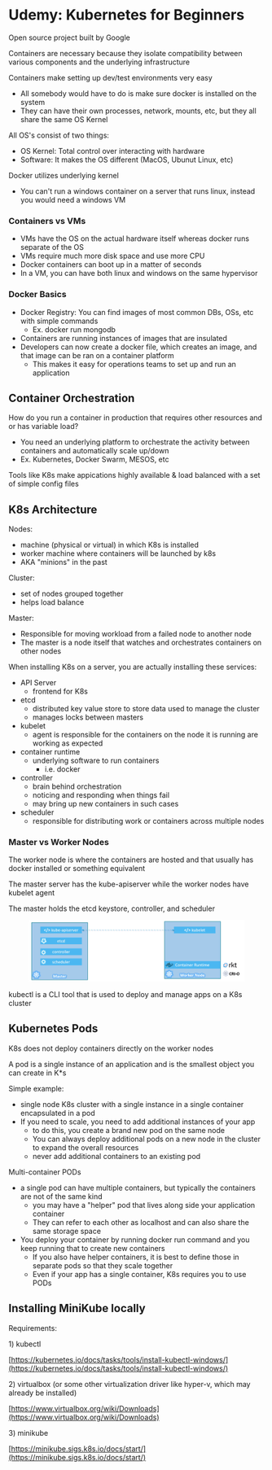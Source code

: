 # Udemy: Kubernetes for Beginners

Open source project built by Google

Containers are necessary because they isolate compatibility between various components and the underlying infrastructure

Containers make setting up dev/test environments very easy

* All somebody would have to do is make sure docker is installed on the system
* They can have their own processes, network, mounts, etc, but they all share the same OS Kernel

All OS's consist of two things:

* OS Kernel: Total control over interacting with hardware
* Software: It makes the OS different (MacOS, Ubunut Linux, etc)

Docker utilizes underlying kernel

* You can't run a windows container on a server that runs linux, instead you would need a windows VM

### Containers vs VMs

* VMs have the OS on the actual hardware itself whereas docker runs separate of the OS
* VMs require much more disk space and use more CPU
* Docker containers can boot up in a matter of seconds
* In a VM, you can have both linux and windows on the same hypervisor

### Docker Basics

* Docker Registry: You can find images of most common DBs, OSs, etc with simple commands
  * Ex. docker run mongodb
* Containers are running instances of images that are insulated
* Developers can now create a docker file, which creates an image, and that image can be ran on a container platform
  * This makes it easy for operations teams to set up and run an application



## Container Orchestration

How do you run a container in production that requires other resources and or has variable load?

* You need an underlying platform to orchestrate the activity between containers and automatically scale up/down
* Ex. Kubernetes, Docker Swarm, MESOS, etc

Tools like K8s make appications highly available & load balanced with a set of simple config files



## K8s Architecture

Nodes:

* machine (physical or virtual) in which K8s is installed
* worker machine where containers will be launched by k8s
* AKA "minions" in the past

Cluster:

* set of nodes grouped together
* helps load balance

Master:

* Responsible for moving workload from a failed node to another node
* The master is a node itself that watches and orchestrates containers on other nodes

When installing K8s on a server, you are actually installing these services:

* API Server
  * frontend for K8s
* etcd
  * distributed key value store to store data used to manage the cluster
  * manages locks between masters&#x20;
* kubelet
  * agent is responsible for the containers on the node it is running are working as expected
* container runtime
  * underlying software to run containers
    * i.e. docker
* controller
  * brain behind orchestration
  * noticing and responding when things fail
  * may bring up new containers in such cases
* scheduler
  * responsible for distributing work or containers across multiple nodes



### Master vs Worker Nodes

The worker node is where the containers are hosted and that usually has docker installed or something equivalent

The master server has the kube-apiserver while the worker nodes have kubelet agent

The master holds the etcd keystore, controller, and scheduler

<figure><img src="../.gitbook/assets/image (64).png" alt=""><figcaption></figcaption></figure>

kubectl is a CLI tool that is used to deploy and manage apps on a K8s cluster



## Kubernetes Pods

K8s does not deploy containers directly on the worker nodes

A pod is a single instance of an application and is the smallest object you can create in K\*s

Simple example:

* single node K8s cluster with a single instance in a single container encapsulated in a pod
* If you need to scale, you need to add additional instances of your app
  * to do this, you create a brand new pod on the same node
  * You can always deploy additional pods on a new node in the cluster to expand the overall resources
  * never add additional containers to an existing pod

Multi-container PODs

* &#x20;a single pod can have multiple containers, but typically the containers are not of the same kind
  * you may have a "helper" pod that lives along side your application container
  * They can refer to each other as localhost and can also share the same storage space
* You deploy your container by running docker run command and you keep running that to create new containers
  * If you also have helper containers, it is best to define those in separate pods so that they scale together
  * Even if your app has a single container, K8s requires you to use PODs

## Installing MiniKube locally

Requirements:

1\) kubectl

[https://kubernetes.io/docs/tasks/tools/install-kubectl-windows/](https://kubernetes.io/docs/tasks/tools/install-kubectl-windows/)

2\) virtualbox (or some other virtualization driver like hyper-v, which may already be installed)

[https://www.virtualbox.org/wiki/Downloads](https://www.virtualbox.org/wiki/Downloads)

3\) minikube

[https://minikube.sigs.k8s.io/docs/start/](https://minikube.sigs.k8s.io/docs/start/)




